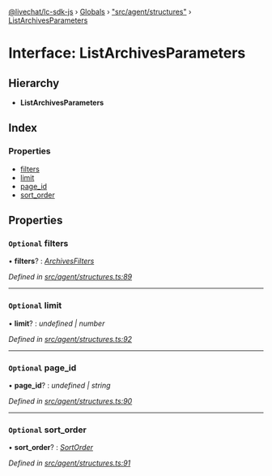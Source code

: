 [@livechat/lc-sdk-js](../README.md) › [Globals](../globals.md) › ["src/agent/structures"](../modules/_src_agent_structures_.md) › [ListArchivesParameters](_src_agent_structures_.listarchivesparameters.md)

# Interface: ListArchivesParameters

## Hierarchy

* **ListArchivesParameters**

## Index

### Properties

* [filters](_src_agent_structures_.listarchivesparameters.md#optional-filters)
* [limit](_src_agent_structures_.listarchivesparameters.md#optional-limit)
* [page_id](_src_agent_structures_.listarchivesparameters.md#optional-page_id)
* [sort_order](_src_agent_structures_.listarchivesparameters.md#optional-sort_order)

## Properties

### `Optional` filters

• **filters**? : *[ArchivesFilters](_src_agent_structures_.archivesfilters.md)*

*Defined in [src/agent/structures.ts:89](https://github.com/livechat/lc-sdk-js/blob/228cb10/src/agent/structures.ts#L89)*

___

### `Optional` limit

• **limit**? : *undefined | number*

*Defined in [src/agent/structures.ts:92](https://github.com/livechat/lc-sdk-js/blob/228cb10/src/agent/structures.ts#L92)*

___

### `Optional` page_id

• **page_id**? : *undefined | string*

*Defined in [src/agent/structures.ts:90](https://github.com/livechat/lc-sdk-js/blob/228cb10/src/agent/structures.ts#L90)*

___

### `Optional` sort_order

• **sort_order**? : *[SortOrder](../enums/_src_objects_index_.sortorder.md)*

*Defined in [src/agent/structures.ts:91](https://github.com/livechat/lc-sdk-js/blob/228cb10/src/agent/structures.ts#L91)*
